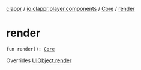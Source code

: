[clappr](../../index.md) / [io.clappr.player.components](../index.md) / [Core](index.md) / [render](./render.md)

# render

`fun render(): `[`Core`](index.md)

Overrides [UIObject.render](../../io.clappr.player.base/-u-i-object/render.md)

